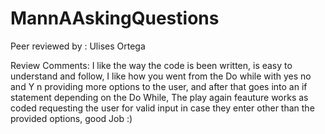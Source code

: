 # MannAAskingQuestions

Peer reviewed by : Ulises Ortega

Review Comments: I like the way the code is been written, is easy to understand and follow, I like how you went from the Do while with yes no and Y n providing more options to the user, and after that goes into an if statement depending on the Do While, The play again feauture works as coded requesting the user for valid input in case they enter other than the provided options, good Job :) 

